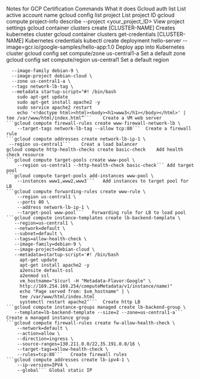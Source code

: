 Notes for GCP Certification
Commands	What it does
Gcloud auth list	List active account name
gcloud config list project	List project ID
gcloud compute project-info describe --project <your_project_ID>	View project settings
gcloud container clusters create [CLUSTER-NAME]	Creates kubernetes cluster
gcloud container clusters get-credentials [CLUSTER-NAME]	Kubernetes credentials
kubectl create deployment hello-server --image=gcr.io/google-samples/hello-app:1.0	Deploy app into Kubernetes cluster
gcloud config set compute/zone us-central1-a	Set a default zone
gcloud config set compute/region us-central1	Set a default region
```gcloud compute instances create www3 \
  --image-family debian-9 \
  --image-project debian-cloud \
  --zone us-central1-a \
  --tags network-lb-tag \
  --metadata startup-script="#! /bin/bash
    sudo apt-get update
    sudo apt-get install apache2 -y
    sudo service apache2 restart
    echo '<!doctype html><html><body><h1>www3</h1></body></html>' | tee /var/www/html/index.html”```	Create a VM web server
```gcloud compute firewall-rules create www-firewall-network-lb \
    --target-tags network-lb-tag --allow tcp:80```	Create a firewall rule
```gcloud compute addresses create network-lb-ip-1 \
 --region us-central1```	Creat a load balancer
gcloud compute http-health-checks create basic-check	Add health check resource
```gcloud compute target-pools create www-pool \
    --region us-central1 --http-health-check basic-check```	Add target pool
```gcloud compute target-pools add-instances www-pool \
    --instances www1,www2,www3```	Add instances to target pool for LB
```gcloud compute forwarding-rules create www-rule \
    --region us-central1 \
    --ports 80 \
    --address network-lb-ip-1 \
    --target-pool www-pool```	Forwarding rule for LB to load pool
```gcloud compute instance-templates create lb-backend-template \
   --region=us-central1 \
   --network=default \
   --subnet=default \
   --tags=allow-health-check \
   --image-family=debian-9 \
   --image-project=debian-cloud \
   --metadata=startup-script='#! /bin/bash
     apt-get update
     apt-get install apache2 -y
     a2ensite default-ssl
     a2enmod ssl
     vm_hostname="$(curl -H "Metadata-Flavor:Google" \
     http://169.254.169.254/computeMetadata/v1/instance/name)"
     echo "Page served from: $vm_hostname" | \
     tee /var/www/html/index.html
     systemctl restart apache2’```	Create http LB
```gcloud compute instance-groups managed create lb-backend-group \
   --template=lb-backend-template --size=2 --zone=us-central1-a```	Create a managed instance group
```gcloud compute firewall-rules create fw-allow-health-check \
    --network=default \
    --action=allow \
    --direction=ingress \
    --source-ranges=130.211.0.0/22,35.191.0.0/16 \
    --target-tags=allow-health-check \
    --rules=tcp:80```	Create firewall rules
```gcloud compute addresses create lb-ipv4-1 \
    --ip-version=IPV4 \
    --global```	Global static IP
	
